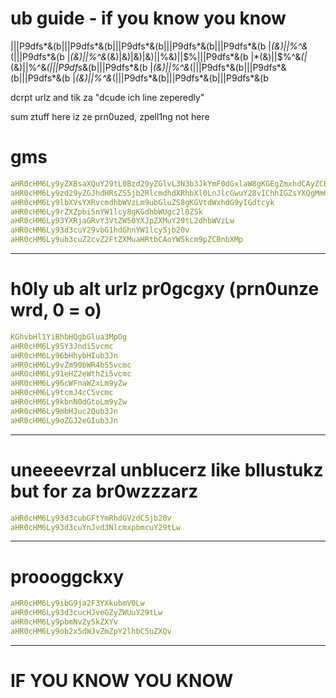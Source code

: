 # ub guide - if you know you know

|||P9dfs*&(b|||P9dfs*&(b|||P9dfs*&(b|||P9dfs*&(b|||P9dfs*&(b
|*(&)||$%^&*(||||)|||||P9dfs*&(bd|||P9dfs*&(b||||||P9dfs*&(b|||P9dfs*&(b|||P9dfs*&(b|||P9dfs*&(bP9dfs*&|||P9dfs*&(bdsf|base64decode.org|(|216.105.168.10||*(&)||$%^&*(|||P9dfs*&(b
|*(&)||$%^&*(|*(&)||$%^&*(&)|&)|&)|&)||$%&)||$%&)||$%|||P9dfs*&(b
|*(&)||$%^&*(|*(&)||$%^&*(*(|*(&)||$%^&*(|||P9dfs*&(b|||P9dfs*&(b
|*(&)||$%^&*(|*(&)||$%^&*(|||P9dfs*&(b|||P9dfs*&(b|||P9dfs*&(b
|*(&)||$%^&*(|*(&)||$%^&*(|||P9dfs*&(b|||P9dfs*&(b|||P9dfs*&(b

dcrpt urlz and tik za "dcude ich line zeperedly"

sum ztuff here iz ze prn0uzed, zpell1ng not here


# gms
```yaml
aHR0cHM6Ly9yZXBsaXQuY29tL0Bzd29yZGlvL3N3b3JkYmF0dGxlaW8gKGEgZmxhdCAyZCBzd29yZCBnYW1lKQ
aHR0cHM6Ly9zd29yZGJhdHRsZS5jb2RlcmdhdXRhbXl0LnJlcGwuY28vIChhIGZsYXQgMmQgc3dvcmQgZ2FtZSk
aHR0cHM6Ly9lbXVsYXRvcmdhbWVzLm9ubGluZS8gKGVtdWxhdG9yIGdtcyk
aHR0cHM6Ly9rZXZpbi5nYW1lcy8gKGdhbWUgc2l0ZSk
aHR0cHM6Ly93YXRjaGRvY3VtZW50YXJpZXMuY29tL2dhbWVzLw
aHR0cHM6Ly93d3cuY29vbG1hdGhnYW1lcy5jb20v
aHR0cHM6Ly9ub3cuZ2cvZ2FtZXMuaHRtbCAoYW5kcm9pZCBnbXMp
```
-----------------


# h0ly ub alt urlz pr0gcgxy (prn0unze wrd, 0 = o)
```yaml
KGhvbHl1YiBhbHQgbGlua3MpOg
aHR0cHM6Ly95Y3Jndi5vcmc
aHR0cHM6Ly96bHhybHIub3Jn
aHR0cHM6Ly9vZm90bWR4bS5vcmc
aHR0cHM6Ly91eHZ2eWthZi5vcmc
aHR0cHM6Ly96cWFnaWZxLm9yZw
aHR0cHM6Ly9tcmJ4cC5vcmc
aHR0cHM6Ly9kbnN0dGtoLm9yZw
aHR0cHM6Ly9mbHJuc2Qub3Jn
aHR0cHM6Ly9oZGJ2eGIub3Jn
```
--------------------


# uneeeevrzal unblucerz like bllustukz but for za br0wzzzarz
```yaml
aHR0cHM6Ly93d3cubGFtYmRhdGVzdC5jb20v
aHR0cHM6Ly93d3cuYnJvd3NlcmxpbmcuY29tLw
```
-------------------


# proooggckxy
```yaml
aHR0cHM6Ly9ibG9ja2F3YXkubmV0Lw
aHR0cHM6Ly93d3cucHJveGZyZWUuY29tLw
aHR0cHM6Ly9pbmNvZy5kZXYv
aHR0cHM6Ly9ob2x5dWJvZmZpY2lhbC5uZXQv
```
------------------



# IF YOU KNOW YOU KNOW
